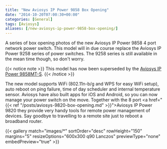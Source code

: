 ```yaml
---
title: "New Aviosys IP Power 9858 Box Opening"
date: "2014-10-20T07:00:30+00:00"
categories: [General]
tags: [Aviosys]
aliases: [/new-aviosys-ip-power-9858-box-opening/]
---
```


A series of box opening photos of the new Aviosys IP Power 9858 4 port network power switch. This model will in due course replace the Aviosys IP Power 9258 series of power switches. The 9258 series is still available in the mean time though, so don't worry.

<!--more-->

{{< notice note >}}
This model has now been superseded by the [Aviosys IP Power 9858MT-S](https://www.openxtra.co.uk/aviosys-ip-power-switch-9858mt-s-4-port.html).
{{< /notice >}}

The new model supports WiFi (802.11n-b/g and WPS for easy WiFi setup), auto reboot on ping failure, time of day scheduler and internal temperature sensor. Aviosys have also built apps for iOS and Android, so you can now manage your power switch on the move. Together with the 8 port <a href="{{< ref "/posts/aviosys-9820-box-opening.md" >}}">Aviosys IP Power 9820</a> they provide very handy tools for remote power management of devices. Say goodbye to travelling to a remote site just to reboot a broadband router.

{{< gallery match="images/*"
            sortOrder="desc"
            rowHeight="150"
            margins="5"
            resizeOptions="600x300 q90 Lanczos"
            previewType="none"
            embedPreview="true" >}}
